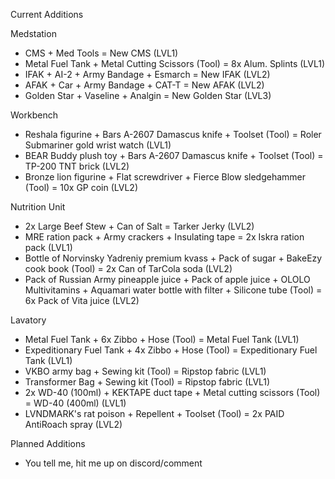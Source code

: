 Current Additions

Medstation
- CMS + Med Tools = New CMS (LVL1)
- Metal Fuel Tank + Metal Cutting Scissors (Tool) = 8x Alum. Splints (LVL1)
- IFAK + AI-2 + Army Bandage + Esmarch = New IFAK (LVL2)
- AFAK + Car + Army Bandage + CAT-T = New AFAK (LVL2)
- Golden Star + Vaseline + Analgin = New Golden Star (LVL3)

Workbench
- Reshala figurine + Bars A-2607 Damascus knife + Toolset (Tool) = Roler Submariner gold wrist watch (LVL1)
- BEAR Buddy plush toy + Bars A-2607 Damascus knife + Toolset (Tool) = TP-200 TNT brick (LVL2)
- Bronze lion figurine + Flat screwdriver + Fierce Blow sledgehammer (Tool) = 10x GP coin (LVL2)

Nutrition Unit
- 2x Large Beef Stew + Can of Salt = Tarker Jerky (LVL2)
- MRE ration pack + Army crackers + Insulating tape = 2x Iskra ration pack (LVL1)
- Bottle of Norvinsky Yadreniy premium kvass + Pack of sugar + BakeEzy cook book (Tool) = 2x Can of TarCola soda (LVL2)
- Pack of Russian Army pineapple juice + Pack of apple juice + OLOLO Multivitamins + Aquamari water bottle with filter + Silicone tube (Tool) = 6x Pack of Vita juice (LVL2)

Lavatory
- Metal Fuel Tank + 6x Zibbo + Hose (Tool) = Metal Fuel Tank (LVL1)
- Expeditionary Fuel Tank + 4x Zibbo + Hose (Tool) = Expeditionary Fuel Tank (LVL1)
- VKBO army bag + Sewing kit (Tool) = Ripstop fabric (LVL1)
- Transformer Bag + Sewing kit (Tool) = Ripstop fabric (LVL1)
- 2x WD-40 (100ml) + KEKTAPE duct tape + Metal cutting scissors (Tool) = WD-40 (400ml) (LVL1)
- LVNDMARK's rat poison + Repellent + Toolset (Tool) = 2x PAID AntiRoach spray (LVL2)

Planned Additions
- You tell me, hit me up on discord/comment